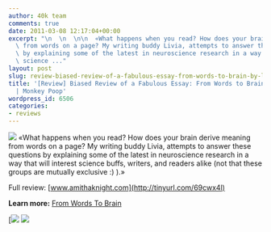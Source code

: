 ```yaml
---
author: 40k team
comments: true
date: 2011-03-08 12:17:04+00:00
excerpt: "\n  \n  \n\n  «What happens when you read? How does your brain derive meaning\
  \ from words on a page? My writing buddy Livia, attempts to answer these questions\
  \ by explaining some of the latest in neuroscience research in a way that will interest\
  \ science ..."
layout: post
slug: review-biased-review-of-a-fabulous-essay-from-words-to-brain-by-livia-blackburne-monkey-poop
title: '[Review] Biased Review of a Fabulous Essay: From Words to Brain by Livia Blackburne
  | Monkey Poop'
wordpress_id: 6506
categories:
- reviews
---
```



  


  

> 
![](http://www.40kbooks.com/wp-content/uploads/quote1.jpg)
  «What happens when you read? How does your brain derive meaning from words on a page? My writing buddy Livia, attempts to answer these questions by explaining some of the latest in neuroscience research in a way that will interest science buffs, writers, and readers alike (not that these groups are mutually exclusive :) ).»


  

Full review: [www.amithaknight.com](http://tinyurl.com/69cwx4l)






**Learn more:** [From Words To Brain](http://www.40kbooks.com/?page_id=133&category=6&product_id=42)





[![](http://www.bookcafe.net/filtr/t1.png)
[![](http://www.bookcafe.net/filtr/f1.png)](http://www.facebook.com/pages/40k/122586614419616)


 
    
